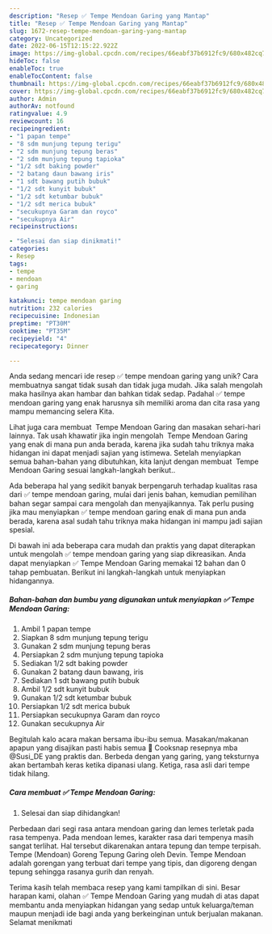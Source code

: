```yaml
---
description: "Resep ✅️ Tempe Mendoan Garing yang Mantap"
title: "Resep ✅️ Tempe Mendoan Garing yang Mantap"
slug: 1672-resep-tempe-mendoan-garing-yang-mantap
category: Uncategorized
date: 2022-06-15T12:15:22.922Z
image: https://img-global.cpcdn.com/recipes/66eabf37b6912fc9/680x482cq70/tempe-mendoan-garing-foto-resep-utama.jpg
hideToc: false
enableToc: true
enableTocContent: false
thumbnail: https://img-global.cpcdn.com/recipes/66eabf37b6912fc9/680x482cq70/tempe-mendoan-garing-foto-resep-utama.jpg
cover: https://img-global.cpcdn.com/recipes/66eabf37b6912fc9/680x482cq70/tempe-mendoan-garing-foto-resep-utama.jpg
author: Admin
authorAv: notfound
ratingvalue: 4.9
reviewcount: 16
recipeingredient:
- "1 papan tempe"
- "8 sdm munjung tepung terigu"
- "2 sdm munjung tepung beras"
- "2 sdm munjung tepung tapioka"
- "1/2 sdt baking powder"
- "2 batang daun bawang iris"
- "1 sdt bawang putih bubuk"
- "1/2 sdt kunyit bubuk"
- "1/2 sdt ketumbar bubuk"
- "1/2 sdt merica bubuk"
- "secukupnya Garam dan royco"
- "secukupnya Air"
recipeinstructions:

- "Selesai dan siap dinikmati!"
categories:
- Resep
tags:
- tempe
- mendoan
- garing

katakunci: tempe mendoan garing 
nutrition: 232 calories
recipecuisine: Indonesian
preptime: "PT30M"
cooktime: "PT35M"
recipeyield: "4"
recipecategory: Dinner

---
```





Anda sedang mencari ide resep ✅️ tempe mendoan garing yang unik? Cara membuatnya sangat tidak susah dan tidak juga mudah. Jika salah mengolah maka hasilnya akan hambar dan bahkan tidak sedap. Padahal ✅️ tempe mendoan garing yang enak harusnya sih memiliki aroma dan cita rasa yang mampu memancing selera Kita.





Lihat juga cara membuat ️ Tempe Mendoan Garing dan masakan sehari-hari lainnya. Tak usah khawatir jika ingin mengolah ️ Tempe Mendoan Garing yang enak di mana pun anda berada, karena jika sudah tahu triknya maka hidangan ini dapat menjadi sajian yang istimewa. Setelah menyiapkan semua bahan-bahan yang dibutuhkan, kita lanjut dengan membuat ️ Tempe Mendoan Garing sesuai langkah-langkah berikut..

Ada beberapa hal yang sedikit banyak berpengaruh terhadap kualitas rasa dari ✅️ tempe mendoan garing, mulai dari jenis bahan, kemudian pemilihan bahan segar sampai cara mengolah dan menyajikannya. Tak perlu pusing jika mau menyiapkan ✅️ tempe mendoan garing enak di mana pun anda berada, karena asal sudah tahu triknya maka hidangan ini mampu jadi sajian spesial.






Di bawah ini ada beberapa cara mudah dan praktis yang dapat diterapkan untuk mengolah ✅️ tempe mendoan garing yang siap dikreasikan. Anda dapat menyiapkan ✅️ Tempe Mendoan Garing memakai 12 bahan dan 0 tahap pembuatan. Berikut ini langkah-langkah untuk menyiapkan hidangannya.

<!--inarticleads1-->

##### Bahan-bahan dan bumbu yang digunakan untuk menyiapkan ✅️ Tempe Mendoan Garing:

1. Ambil 1 papan tempe
1. Siapkan 8 sdm munjung tepung terigu
1. Gunakan 2 sdm munjung tepung beras
1. Persiapkan 2 sdm munjung tepung tapioka
1. Sediakan 1/2 sdt baking powder
1. Gunakan 2 batang daun bawang, iris
1. Sediakan 1 sdt bawang putih bubuk
1. Ambil 1/2 sdt kunyit bubuk
1. Gunakan 1/2 sdt ketumbar bubuk
1. Persiapkan 1/2 sdt merica bubuk
1. Persiapkan secukupnya Garam dan royco
1. Gunakan secukupnya Air


Begitulah kalo acara makan bersama ibu-ibu semua. Masakan/makanan apapun yang disajikan pasti habis semua 🤭 Cooksnap resepnya mba @Susi_DE yang praktis dan. Berbeda dengan yang garing, yang teksturnya akan bertambah keras ketika dipanasi ulang. Ketiga, rasa asli dari tempe tidak hilang. 

<!--inarticleads2-->

##### Cara membuat ✅️ Tempe Mendoan Garing:


1. Selesai dan siap dihidangkan!

Perbedaan dari segi rasa antara mendoan garing dan lemes terletak pada rasa tempenya. Pada mendoan lemes, karakter rasa dari tempenya masih sangat terlihat. Hal tersebut dikarenakan antara tepung dan tempe terpisah. Tempe (Mendoan) Goreng Tepung Garing oleh Devin. Tempe Mendoan adalah gorengan yang terbuat dari tempe yang tipis, dan digoreng dengan tepung sehingga rasanya gurih dan renyah. 

Terima kasih telah membaca resep yang kami tampilkan di sini. Besar harapan kami, olahan ✅️ Tempe Mendoan Garing yang mudah di atas dapat membantu anda menyiapkan hidangan yang sedap untuk keluarga/teman maupun menjadi ide bagi anda yang berkeinginan untuk berjualan makanan. Selamat menikmati
